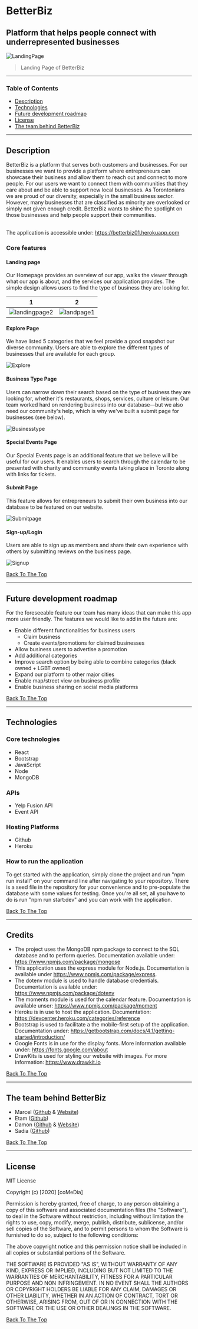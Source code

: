  # BetterBiz 
 ## Platform that helps people connect with underrepresented businesses 

![LandingPage](https://user-images.githubusercontent.com/64391826/89501772-ea56ac80-d791-11ea-9f57-ed6677804197.png)
 

  > Landing Page of BetterBiz

 ---

  ### Table of Contents
 - [Description](#description)
 - [Technologies](#technologies)
 - [Future development roadmap](#future-development-roadmap)
 - [License](#license)
 - [The team behind BetterBiz](#the-team-behind-BetterBiz)

  ---

  ## Description
 <p> BetterBiz is a platform that serves both customers and businesses. For our businesses we want to provide a platform where entrepreneurs can showcase their business and allow them to reach out and connect to more people.  For our users we want to connect them with communities that they care about and be able to support new local businesses. As Torontonians we are proud of our diversity, especially in the small business sector. However, many businesses that are classified as minority are overlooked or simply not given enough credit. BetterBiz wants to shine the spotlight on those businesses and help people support their communities.
 
 <br>The application is accessible under: https://betterbiz01.herokuapp.com </p>  

### Core features

#### Landing page
 <p> Our Homepage provides an overview of our app, walks the viewer through what our app is about, and the services our application provides. The simple design allows users to find the type of business they are looking for. </p>  
 


1                          |  2
:-------------------------:|:-------------------------:
  ![landingpage2](https://user-images.githubusercontent.com/64391826/89507662-d2375b00-d79a-11ea-983e-7db0dd7d36fd.png) |  ![landpage1](https://user-images.githubusercontent.com/64391826/89507669-d4011e80-d79a-11ea-9890-c44dfa7b1746.png) 


  

#### Explore Page
 <p> We have listed 5 categories that we feel provide a good snapshot our diverse community. Users are able to explore the different types of businesses that are available for each group. </p>  
 
![Explore](https://user-images.githubusercontent.com/64391826/89622216-b4ccc480-d860-11ea-837e-759c2ff01f9b.png)

 
 
#### Business Type Page 
 <p>  Users can narrow down their search based on the type of business they are looking for, whether it's restaurants, shops, services, culture or leisure. Our team worked hard on rendering business into our database—but we also need our community's help, which is why we've built a submit page for businesses (see below).
</p>

![Businesstype](https://user-images.githubusercontent.com/64391826/89622394-fa898d00-d860-11ea-99a6-5efa047544ee.png)
  

#### Special Events Page 
 <p> Our Special Events page is an additional feature that we believe will be useful for our users. It enables users to search through the calendar to be presented with charity and community events taking place in Toronto along with links for tickets. </p> 

  
  
#### Submit Page  
 <p> This feature allows for entrepreneurs to submit their own business into our database to be featured on our website. </p>  

![Submitpage](https://user-images.githubusercontent.com/64391826/89622503-2573e100-d861-11ea-91a0-806b8f515ab4.png)
   
#### Sign-up/Login   
 <p> Users are able to sign up as members and share their own experience with others by submitting reviews on the business page. </p> 

![Signup](https://user-images.githubusercontent.com/64391826/89622287-d2019300-d860-11ea-82d6-0bc9512f3078.png)

[Back To The Top](#table-of-contents)

  ---  
## Future development roadmap  
<p>For the foreseeable feature our team has many ideas that can make this app more user friendly. The features we would like to add in the future are:</p>      

- Enable different functionalities for business users
     - Claim business
     - Create events/promotions for claimed businesses
- Allow business users to advertise a promotion
- Add additional categories
- Improve search option by being able to combine categories (black owned + LGBT owned)
- Expand our platform to other major cities
- Enable map/street view on business profile
- Enable business sharing on social media platforms

 


[Back To The Top](#table-of-contents)

  ---  
 


 ## Technologies

### Core technologies  
- React 
- Bootstrap
- JavaScript 
- Node 
- MongoDB 
   
### APIs
- Yelp Fusion API 
- Event API 

### Hosting Platforms 
- Github
- Heroku

### How to run the application 

To get started with the application, simply clone the project and run "npm run install" on your command line after navigating to your repository. There is a seed file in the repository for your convenience and to pre-populate the database with some values for testing. Once you're all set, all you have to do is run "npm run start:dev" and you can work with the application.
 
  [Back To The Top](#table-of-contents)

  ----


## Credits 
- The project uses the MongoDB npm package to connect to the SQL database and to perform queries. Documentation available under: https://www.npmjs.com/package/mongose
- This application uses the express module for Node.js. Documentation is available under https://www.npmjs.com/package/express.
- The dotenv module is used to handle database credentials. Documentation is available under: https://www.npmjs.com/package/dotenv
- The moments module is used for the calendar feature. Documentation is available unser: https://www.npmjs.com/package/moment
- Heroku is in use to host the application. Documentation: https://devcenter.heroku.com/categories/reference
- Bootstrap is used to facilitate a the mobile-first setup of the application. Documentation under: https://getbootstrap.com/docs/4.1/getting-started/introduction/
- Google Fonts is in use for the display fonts. More information available under: https://fonts.google.com/about  
- DrawKits is used for styling our website with images. For more information: https://www.drawkit.io

 [Back To The Top](#table-of-contents)

  ---

 
  ## The team behind BetterBiz
  - Marcel ([Github](http://github.com/cestmarcel) & [Website](https://marcelthiemann.com))
  - Etam ([Github](https://github.com/etammao)) 
  - Damon ([Github](https://github.com/Damon-Zhong) & [Website](https://damon-zhong.github.io/Responsiveness-Portfolio/))
  - Sadia ([Github](https://github.com/sadia110)) 

 [Back To The Top](#table-of-contents)

  ---

  ## License

  MIT License

  Copyright (c) [2020] [coMeDia]

  Permission is hereby granted, free of charge, to any person obtaining a copy
 of this software and associated documentation files (the "Software"), to deal
 in the Software without restriction, including without limitation the rights
 to use, copy, modify, merge, publish, distribute, sublicense, and/or sell
 copies of the Software, and to permit persons to whom the Software is
 furnished to do so, subject to the following conditions:

  The above copyright notice and this permission notice shall be included in all
 copies or substantial portions of the Software.

  THE SOFTWARE IS PROVIDED "AS IS", WITHOUT WARRANTY OF ANY KIND, EXPRESS OR
 IMPLIED, INCLUDING BUT NOT LIMITED TO THE WARRANTIES OF MERCHANTABILITY,
 FITNESS FOR A PARTICULAR PURPOSE AND NON INFRINGEMENT. IN NO EVENT SHALL THE
 AUTHORS OR COPYRIGHT HOLDERS BE LIABLE FOR ANY CLAIM, DAMAGES OR OTHER
 LIABILITY, WHETHER IN AN ACTION OF CONTRACT, TORT OR OTHERWISE, ARISING FROM,
 OUT OF OR IN CONNECTION WITH THE SOFTWARE OR THE USE OR OTHER DEALINGS IN THE
 SOFTWARE.

  [Back To The Top](#table-of-contents)
